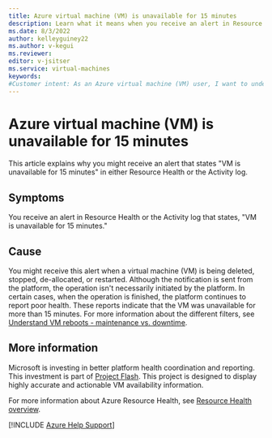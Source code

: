 ```yaml
---
title: Azure virtual machine (VM) is unavailable for 15 minutes
description: Learn what it means when you receive an alert in Resource Health or the Activity log stating that your VM is unavailable for 15 minutes. 
ms.date: 8/3/2022
author: kelleyguiney22
ms.author: v-kegui
ms.reviewer: 
editor: v-jsitser
ms.service: virtual-machines
keywords:
#Customer intent: As an Azure virtual machine (VM) user, I want to understand why my VM becomes unavailable so that the situation doesn't block me from working effectively.
---
```

# Azure virtual machine (VM) is unavailable for 15 minutes

This article explains why you might receive an alert that states "VM is unavailable for 15 minutes" in either Resource Health or the Activity log.

## Symptoms

You receive an alert in Resource Health or the Activity log that states, "VM is unavailable for 15 minutes."

## Cause

You might receive this alert when a virtual machine (VM) is being deleted, stopped, de-allocated, or restarted. Although the notification is sent from the platform, the operation isn't necessarily initiated by the platform. In certain cases, when the operation is finished, the platform continues to report poor health. These reports indicate that the VM was unavailable for more than 15 minutes. For more information about the different filters, see [Understand VM reboots - maintenance vs. downtime](/azure/virtual-machines/understand-vm-reboots).

## More information

Microsoft is investing in better platform health coordination and reporting. This investment is part of [Project Flash](https://azure.microsoft.com/blog/advancing-azure-virtual-machine-availability-monitoring-with-project-flash/). This project is designed to display highly accurate and actionable VM availability information.

For more information about Azure Resource Health, see [Resource Health overview](/azure/service-health/resource-health-overview).

[!INCLUDE [Azure Help Support](../../includes/azure-help-support.md)]

